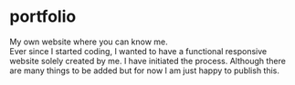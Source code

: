 # portfolio
My own website where you can know me.<br />
Ever since I started coding, I wanted to have a functional responsive website solely created by me. 
I have initiated the process.
Although there are many things to be added but for now I am just happy to publish this.
